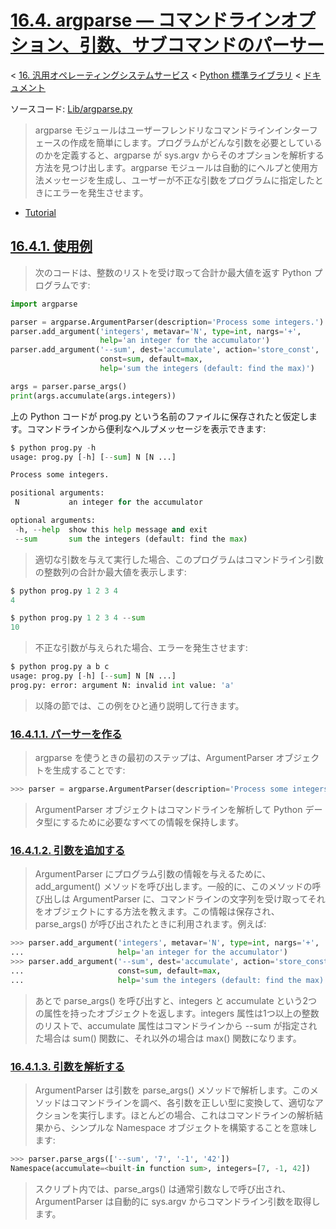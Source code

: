 # [16.4. argparse — コマンドラインオプション、引数、サブコマンドのパーサー](https://docs.python.jp/3/library/argparse.html)

< [16. 汎用オペレーティングシステムサービス](https://docs.python.jp/3/library/allos.html) < [Python 標準ライブラリ](https://docs.python.jp/3/library/index.html#the-python-standard-library) < [ドキュメント](https://docs.python.jp/3/index.html)

ソースコード: [Lib/argparse.py](https://github.com/python/cpython/tree/3.6/Lib/argparse.py)

> argparse モジュールはユーザーフレンドリなコマンドラインインターフェースの作成を簡単にします。プログラムがどんな引数を必要としているのかを定義すると、argparse が sys.argv からそのオプションを解析する方法を見つけ出します。argparse モジュールは自動的にヘルプと使用方法メッセージを生成し、ユーザーが不正な引数をプログラムに指定したときにエラーを発生させます。

* [Tutorial](https://docs.python.jp/3/howto/argparse.html#id1)

## [16.4.1. 使用例](https://docs.python.jp/3/library/argparse.html#example)

> 次のコードは、整数のリストを受け取って合計か最大値を返す Python プログラムです:

```python
import argparse

parser = argparse.ArgumentParser(description='Process some integers.')
parser.add_argument('integers', metavar='N', type=int, nargs='+',
                    help='an integer for the accumulator')
parser.add_argument('--sum', dest='accumulate', action='store_const',
                    const=sum, default=max,
                    help='sum the integers (default: find the max)')

args = parser.parse_args()
print(args.accumulate(args.integers))
```

上の Python コードが prog.py という名前のファイルに保存されたと仮定します。コマンドラインから便利なヘルプメッセージを表示できます:


```python
$ python prog.py -h
usage: prog.py [-h] [--sum] N [N ...]

Process some integers.

positional arguments:
 N           an integer for the accumulator

optional arguments:
 -h, --help  show this help message and exit
 --sum       sum the integers (default: find the max)
```

> 適切な引数を与えて実行した場合、このプログラムはコマンドライン引数の整数列の合計か最大値を表示します:

```python
$ python prog.py 1 2 3 4
4

$ python prog.py 1 2 3 4 --sum
10
```

> 不正な引数が与えられた場合、エラーを発生させます:

```python
$ python prog.py a b c
usage: prog.py [-h] [--sum] N [N ...]
prog.py: error: argument N: invalid int value: 'a'
```

> 以降の節では、この例をひと通り説明して行きます。


### [16.4.1.1. パーサーを作る](https://docs.python.jp/3/library/argparse.html#creating-a-parser)

> argparse を使うときの最初のステップは、ArgumentParser オブジェクトを生成することです:

```python
>>> parser = argparse.ArgumentParser(description='Process some integers.')
```

> ArgumentParser オブジェクトはコマンドラインを解析して Python データ型にするために必要なすべての情報を保持します。

### [16.4.1.2. 引数を追加する](https://docs.python.jp/3/library/argparse.html#adding-arguments)

> ArgumentParser にプログラム引数の情報を与えるために、add_argument() メソッドを呼び出します。一般的に、このメソッドの呼び出しは ArgumentParser に、コマンドラインの文字列を受け取ってそれをオブジェクトにする方法を教えます。この情報は保存され、parse_args() が呼び出されたときに利用されます。例えば:

```python
>>> parser.add_argument('integers', metavar='N', type=int, nargs='+',
...                     help='an integer for the accumulator')
>>> parser.add_argument('--sum', dest='accumulate', action='store_const',
...                     const=sum, default=max,
...                     help='sum the integers (default: find the max)')
```

> あとで parse_args() を呼び出すと、integers と accumulate という2つの属性を持ったオブジェクトを返します。integers 属性は1つ以上の整数のリストで、accumulate 属性はコマンドラインから --sum が指定された場合は sum() 関数に、それ以外の場合は max() 関数になります。

### [16.4.1.3. 引数を解析する](https://docs.python.jp/3/library/argparse.html#parsing-arguments)

> ArgumentParser は引数を parse_args() メソッドで解析します。このメソッドはコマンドラインを調べ、各引数を正しい型に変換して、適切なアクションを実行します。ほとんどの場合、これはコマンドラインの解析結果から、シンプルな Namespace オブジェクトを構築することを意味します:

```python
>>> parser.parse_args(['--sum', '7', '-1', '42'])
Namespace(accumulate=<built-in function sum>, integers=[7, -1, 42])
```

> スクリプト内では、parse_args() は通常引数なしで呼び出され、ArgumentParser は自動的に sys.argv からコマンドライン引数を取得します。

